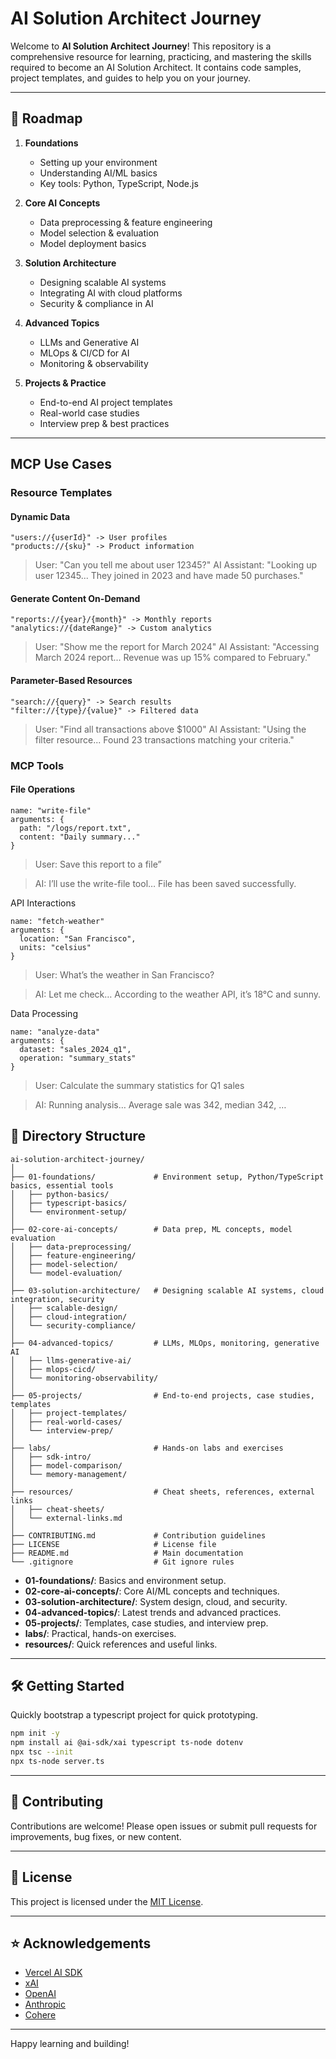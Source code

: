 # AI Solution Architect Journey

Welcome to **AI Solution Architect Journey**!
This repository is a comprehensive resource for learning, practicing, and mastering the skills required to become an AI Solution Architect. It contains code samples, project templates, and guides to help you on your journey.

---

## 🚀 Roadmap

1. **Foundations**
   - Setting up your environment
   - Understanding AI/ML basics
   - Key tools: Python, TypeScript, Node.js

2. **Core AI Concepts**
   - Data preprocessing & feature engineering
   - Model selection & evaluation
   - Model deployment basics

3. **Solution Architecture**
   - Designing scalable AI systems
   - Integrating AI with cloud platforms
   - Security & compliance in AI

4. **Advanced Topics**
   - LLMs and Generative AI
   - MLOps & CI/CD for AI
   - Monitoring & observability

5. **Projects & Practice**
   - End-to-end AI project templates
   - Real-world case studies
   - Interview prep & best practices

---

## MCP Use Cases

### Resource Templates

#### Dynamic Data
```
"users://{userId}" -> User profiles
"products://{sku}" -> Product information
```

> User: "Can you tell me about user 12345?"
> AI Assistant: "Looking up user 12345... They joined in 2023 and have made 50 purchases."

#### Generate Content On-Demand
```
"reports://{year}/{month}" -> Monthly reports
"analytics://{dateRange}" -> Custom analytics
```

> User: "Show me the report for March 2024"
> AI Assistant: "Accessing March 2024 report... Revenue was up 15% compared to February."

#### Parameter-Based Resources
```
"search://{query}" -> Search results
"filter://{type}/{value}" -> Filtered data
```

> User: "Find all transactions above $1000"
> AI Assistant: "Using the filter resource... Found 23 transactions matching your criteria."


### MCP Tools

#### File Operations

```
name: "write-file"
arguments: {
  path: "/logs/report.txt",
  content: "Daily summary..."
}
```

> User: Save this report to a file”

> AI: I’ll use the write-file tool… File has been saved successfully.

API Interactions
```
name: "fetch-weather"
arguments: {
  location: "San Francisco",
  units: "celsius"
}
```

> User: What’s the weather in San Francisco?

> AI: Let me check… According to the weather API, it’s 18°C and sunny.

Data Processing

```
name: "analyze-data"
arguments: {
  dataset: "sales_2024_q1",
  operation: "summary_stats"
}
```

> User: Calculate the summary statistics for Q1 sales

> AI: Running analysis… Average sale was 342, median 342, …

## 📁 Directory Structure

```
ai-solution-architect-journey/
│
├── 01-foundations/             # Environment setup, Python/TypeScript basics, essential tools
│   ├── python-basics/
│   ├── typescript-basics/
│   └── environment-setup/
│
├── 02-core-ai-concepts/        # Data prep, ML concepts, model evaluation
│   ├── data-preprocessing/
│   ├── feature-engineering/
│   ├── model-selection/
│   └── model-evaluation/
│
├── 03-solution-architecture/   # Designing scalable AI systems, cloud integration, security
│   ├── scalable-design/
│   ├── cloud-integration/
│   └── security-compliance/
│
├── 04-advanced-topics/         # LLMs, MLOps, monitoring, generative AI
│   ├── llms-generative-ai/
│   ├── mlops-cicd/
│   └── monitoring-observability/
│
├── 05-projects/                # End-to-end projects, case studies, templates
│   ├── project-templates/
│   ├── real-world-cases/
│   └── interview-prep/
│
├── labs/                       # Hands-on labs and exercises
│   ├── sdk-intro/
│   ├── model-comparison/
│   └── memory-management/
│
├── resources/                  # Cheat sheets, references, external links
│   ├── cheat-sheets/
│   └── external-links.md
│
├── CONTRIBUTING.md             # Contribution guidelines
├── LICENSE                     # License file
├── README.md                   # Main documentation
└── .gitignore                  # Git ignore rules
```
- **01-foundations/**: Basics and environment setup.
- **02-core-ai-concepts/**: Core AI/ML concepts and techniques.
- **03-solution-architecture/**: System design, cloud, and security.
- **04-advanced-topics/**: Latest trends and advanced practices.
- **05-projects/**: Templates, case studies, and interview prep.
- **labs/**: Practical, hands-on exercises.
- **resources/**: Quick references and useful links.

---

## 🛠️ Getting Started

Quickly bootstrap a typescript project for quick prototyping.

```sh
npm init -y
npm install ai @ai-sdk/xai typescript ts-node dotenv
npx tsc --init
npx ts-node server.ts
```

---

## 🤝 Contributing

Contributions are welcome!
Please open issues or submit pull requests for improvements, bug fixes, or new content.

---

## 📄 License

This project is licensed under the [MIT License](LICENSE).

---

## ⭐️ Acknowledgements

- [Vercel AI SDK](https://sdk.vercel.ai/)
- [xAI](https://x.ai)
- [OpenAI](https://openai.com)
- [Anthropic](https://anthropic.com)
- [Cohere](https://cohere.com)

---

Happy learning and building!
